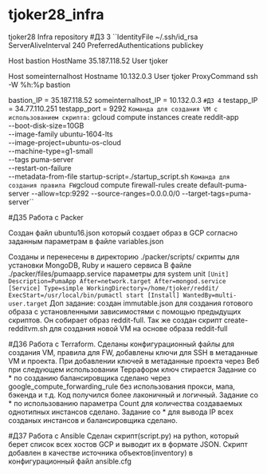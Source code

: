 # tjoker28_infra
tjoker28 Infra repository
#ДЗ 3
``IdentityFile ~/.ssh/id_rsa
ServerAliveInterval 240
PreferredAuthentications publickey

Host bastion
HostName 35.187.118.52
User tjoker

Host someinternalhost
Hostname 10.132.0.3
User tjoker
ProxyCommand ssh -W %h:%p bastion

bastion_IP = 35.187.118.52
someinternalhost_IP = 10.132.0.3
``
#ДЗ 4
``
testapp_IP = 34.77.110.251
testapp_port = 9292
``
Команда для создания VM с использованием скрипта:
``
gcloud compute instances create reddit-app\
  --boot-disk-size=10GB \
  --image-family ubuntu-1604-lts \
  --image-project=ubuntu-os-cloud \
  --machine-type=g1-small \
  --tags puma-server \
  --restart-on-failure \
  --metadata-from-file startup-script=./startup_script.sh
``
Команда для создания правила FW
``gcloud compute firewall-rules create default-puma-server --allow=tcp:9292 --source-ranges=0.0.0.0/0 --target-tags=puma-server``

#ДЗ5
 Работа с Packer

Создан файл ubuntu16.json который создает образ в GCP согласно заданным параметрам в файле variables.json

Созданы и перенесены в директорию ./packer/scripts/ скрипты для установки MongoDB, Ruby и нашего сервиса
В файле ./packer/files/pumaapp.service параметры для system unit
``
[Unit]
Description=PumaApp
After=network.target
After=mongod.service
[Service]
Type=simple
WorkingDirectory=/home/tjoker/reddit/
ExecStart=/usr/local/bin/pumactl start
[Install]
WantedBy=multi-user.target
``
Доп задание: создан immutable.json для создания готового образа с установленными зависимостями с помощью предыдущих скриптов. Он собирает образ reddit-full.
Так же создан скрипт create-redditvm.sh для создания новой VM на основе образа reddit-full


#ДЗ6
Работа с Terraform.
Сделаны конфигурационный файлы для создания VM, правила для FW, добавлены ключи для SSH  в метаданные VM и проекта.
При добавлении ключей в метаданные проекта через Веб при следующем использовании Терраформ ключ стирается
Задание со * по созданию балансировщика сделано через google_compute_forwarding_rule без использования прокси, мапа, бэкенда и т.д. Код получился более лаконичный и логичный.
Задание со * по использованию параметра Count для количества создаваемых однотипных инстансов сделано.
Задание со * для вывода IP всех созданых инстансов и балансировщика сделано.

#ДЗ7
Работа с Ansible
Сделан скрипт(script.py) на python, который берет список всех хостов GCP и выводит их в формате JSON.
Скрипт добавлен в качестве источника объектов(inventory) в конфигурационный файл ansible.cfg
